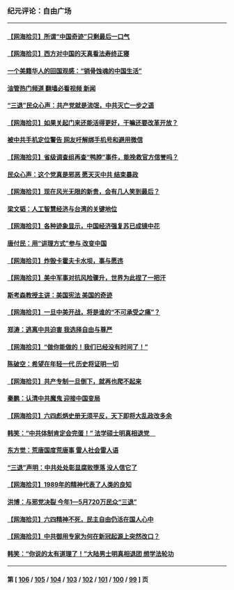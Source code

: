 ### 纪元评论：自由广场
---
#### [【网海拾贝】所谓“中国奇迹”只剩最后一口气](../../pages/nsc993/n14017268.md?06180330) 
#### [【网海拾贝】西方对中国的天真看法寿终正寝](../../pages/nsc993/n14016640.md?06180330) 
#### [一个美籍华人的回国观感：“销骨蚀魂的中国生活”](../../pages/nsc993/n14016665.md?06180330) 
#### [油管热门频道 翻墙必看视频 新闻](ok?06180330)
#### [“三退”民众心声：共产党就是流氓，中共灭亡一步之遥](../../pages/nsc993/n14015858.md?06180330) 
#### [【网海拾贝】如果关起门来还能活得更好，干嘛还要改革开放？](../../pages/nsc993/n14015832.md?06180330) 
#### [被中共手机定位警告 网友吁解绑手机号和避用微信](../../pages/nsc993/n14015492.md?06180330) 
#### [【网海拾贝】省级调查组再查“鸭脖”事件，能挽救官方信誉吗？](../../pages/nsc993/n14015203.md?06180330) 
#### [民众心声：这个党真是邪恶 愿天灭中共 结束暴政](../../pages/nsc993/n14014251.md?06180330) 
#### [【网海拾贝】现在风光无限的新贵，会有几人笑到最后？](../../pages/nsc993/n14014484.md?06180330) 
#### [梁文韬：人工智慧经济与台湾的关键地位](../../pages/nsc993/n14014239.md?06180330) 
#### [【网海拾贝】各种迹象显示，中国经济强复苏已成镜中花](../../pages/nsc993/n14014056.md?06180330) 
#### [唐付民：用“讲理方式”参与 改变中国](../../pages/nsc993/n14014026.md?06180330) 
#### [【网海拾贝】炸毁卡霍夫卡水坝，事与愿违](../../pages/nsc993/n14013661.md?06180330) 
#### [【网海拾贝】美中军事对抗风险骤升，世界为此捏了一把汗](../../pages/nsc993/n14013005.md?06180330) 
#### [斯考森教授主讲：美国宪法 美国的奇迹](../../pages/nsc993/n14012595.md?06180330) 
#### [【网海拾贝】一旦中美开战，将是谁的“不可承受之痛”？](../../pages/nsc993/n14012236.md?06180330) 
#### [郑涛：逃离中共迫害 我选择自由与尊严](../../pages/nsc993/n14012043.md?06180330) 
#### [【网海拾贝】“做你能做的！我们已经没有时间了！”](../../pages/nsc993/n14011531.md?06180330) 
#### [陈破空：希望在年轻一代 历史将证明一切](../../pages/nsc993/n14010838.md?06180330) 
#### [【网海拾贝】共产专制一旦倒下，就再也爬不起来](../../pages/nsc993/n14010831.md?06180330) 
#### [秦鹏：认清中共魔鬼  迎接中国变局](../../pages/nsc993/n14010692.md?06180330) 
#### [【网海拾贝】六四彪炳史册无须平反，天下即将大乱政改多余](../../pages/nsc993/n14010160.md?06180330) 
#### [韩笑：“中共体制肯定会完蛋！” 法学硕士明真相退党　](../../pages/nsc993/n14010098.md?06180330) 
#### [东方觉：荒唐国度荒唐事 雷人社会雷人语](../../pages/nsc993/n14010065.md?06180330) 
#### [“三退”声明：中共处处彰显腐败堕落 没人信它了](../../pages/nsc993/n14010010.md?06180330) 
#### [【网海拾贝】1989年的精神代表了人类的良知](../../pages/nsc993/n14009650.md?06180330) 
#### [洪博：与邪党决裂 今年1—5月720万民众“三退”](../../pages/nsc993/n14009532.md?06180330) 
#### [【网海拾贝】六四精神不死，民主自由仍活在国人心中](../../pages/nsc993/n14009305.md?06180330) 
#### [【网海拾贝】中共御用专家为何在新冠起源上突然改口？](../../pages/nsc993/n14008738.md?06180330) 
#### [韩笑：“你说的太有道理了！”大陆男士明真相退团 想学法轮功](../../pages/nsc993/n14008405.md?06180330) 

---
#### 第 [ [106](./106.md?06180330) / [105](./105.md?06180330) / [104](./104.md?06180330) / [103](./103.md?06180330) / [102](./102.md?06180330) / [101](./101.md?06180330) / [100](./100.md?06180330) / [99](./99.md?06180330) ] 页
